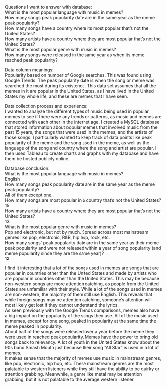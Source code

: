 Questions I want to answer with database:<br>
What is the most popular language with music in memes?<br>
How many songs peak popularity date are in the same year as the meme peak popularity?<br>
How many songs have a country where its most popular that’s not the United States?<br>
How many artists have a country where they are most popular that’s not the United States?<br>
What is the most popular genre with music in memes?<br>
How many songs were released in the same year as when its meme reached peak popularity?<br>

Data column meanings:<br>
Popularity based on number of Google searches. This was found using Google Trends. The peak popularity
date is when the song or meme was searched the most during its existence. This data set assumes that all
the memes in it are popular in the United States, as I have lived in the United States my whole life, and
these are memes that I have seen.

Data collection process and experience:<br>
I wanted to analyze the different types of music being used in popular memes to see if there were any trends
or patterns, as music and memes are connected with each other in the internet age. I created a MySQL database
that stored information about popular memes that involved music from the past 15 years, the songs that were
used in the memes, and the artists of those songs. I particularly wanted to keep track of data points like
peak popularity of the meme and the song used in the meme, as well as the language of the song and country
where the song and artist are popular. I then used Tableau to create charts and graphs with my database and
have them be hosted publicly online.

Database conclusion:<br>
What is the most popular language with music in memes?<br>
English<br>
How many songs peak popularity date are in the same year as the meme peak popularity?<br>
All of them except one.<br>
How many songs are most popular in a country that’s not the United States?<br>
15<br>
How many artists have a country where they are most popular that’s not the United States?<br>
13<br>
What is the most popular genre with music in memes?<br>
Pop and electronic, but not by much. Spread across most mainstream genres like pop, electronic, R&B, hip hop, rock, etc.<br>
How many songs' peak popularity date are in the same year as their meme peak popularity and were not released within a year
of song popularity (and meme popularity since they are the same year)?<br>
12<br>

I find it interesting that a lot of the songs used in memes are songs that are popular in countries other than the United
States and made by artists who are popular in countries other than the United States. This may be because non-western songs
are more attention catching, as people from the United States are unfamiliar with their style. While a lot of the songs
used in memes are non-western, the majority of them still use English. This reveals that while foreign songs may be attention
catching, someone’s attention will most likely get lost if they cannot understand the lyrics.<br>
As seen previously with the Google Trends comparisons, memes also have a big impact on the popularity of the songs they use.
All of the music used in memes, except for one song, peaked in popularity at the same time the meme peaked in popularity.<br>
About half of the songs were released over a year before the meme they were used in reached peak popularity. Memes have the
power to bring old songs back to relevancy. A lot of youth in the United States know about the 90s band Smash Mouth just
because their song “All Star” is used in a lot of memes.<br>
It makes sense that the majority of memes use music in mainstream genres, like pop, electronic, hip hop, etc. These mainstream
genres are the most palatable to western listeners while they still have the ability to be quirky or attention grabbing.
Meanwhile, a genre like metal may be attention grabbing, but it is not palatable to the average western listener.<br>
